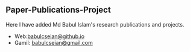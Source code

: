 ## Paper-Publications-Project

Here I have added Md Babul Islam's research publications and projects.
* Web:babulcseian@github.io 
* Gamil: babulcseian@gmail.com
